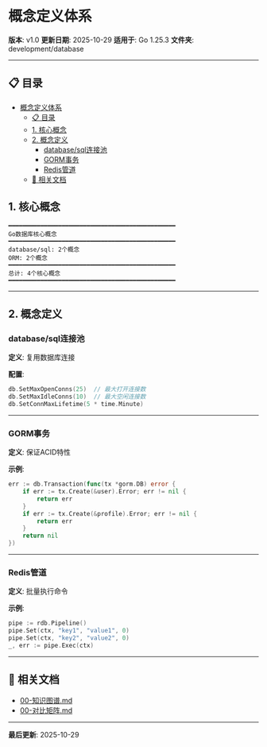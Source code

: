 # 概念定义体系

**版本**: v1.0
**更新日期**: 2025-10-29
**适用于**: Go 1.25.3
**文件夹**: development/database

---

## 📋 目录

- [概念定义体系](#概念定义体系)
  - [📋 目录](#-目录)
  - [1. 核心概念](#1-核心概念)
  - [2. 概念定义](#2-概念定义)
    - [database/sql连接池](#databasesql连接池)
    - [GORM事务](#gorm事务)
    - [Redis管道](#redis管道)
  - [🔗 相关文档](#-相关文档)

## 1. 核心概念

```text
━━━━━━━━━━━━━━━━━━━━━━━━━━━━━━━━━━━━━━━━━━━━━━━
Go数据库核心概念
━━━━━━━━━━━━━━━━━━━━━━━━━━━━━━━━━━━━━━━━━━━━━━━
database/sql: 2个概念
ORM: 2个概念
━━━━━━━━━━━━━━━━━━━━━━━━━━━━━━━━━━━━━━━━━━━━━━━
总计: 4个核心概念
━━━━━━━━━━━━━━━━━━━━━━━━━━━━━━━━━━━━━━━━━━━━━━━
```

---

## 2. 概念定义

### database/sql连接池

**定义**: 复用数据库连接

**配置**:

```go
db.SetMaxOpenConns(25)  // 最大打开连接数
db.SetMaxIdleConns(10)  // 最大空闲连接数
db.SetConnMaxLifetime(5 * time.Minute)
```

---

### GORM事务

**定义**: 保证ACID特性

**示例**:

```go
err := db.Transaction(func(tx *gorm.DB) error {
    if err := tx.Create(&user).Error; err != nil {
        return err
    }
    if err := tx.Create(&profile).Error; err != nil {
        return err
    }
    return nil
})
```

---

### Redis管道

**定义**: 批量执行命令

**示例**:

```go
pipe := rdb.Pipeline()
pipe.Set(ctx, "key1", "value1", 0)
pipe.Set(ctx, "key2", "value2", 0)
_, err := pipe.Exec(ctx)
```

---

## 🔗 相关文档

- [00-知识图谱.md](./00-知识图谱.md)
- [00-对比矩阵.md](./00-对比矩阵.md)

---

**最后更新**: 2025-10-29
